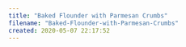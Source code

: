 ```yaml
---
title: "Baked Flounder with Parmesan Crumbs"
filename: "Baked-Flounder-with-Parmesan-Crumbs"
created: 2020-05-07 22:17:52
---
```

